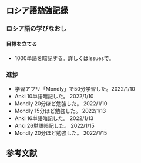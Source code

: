 ## ロシア語勉強記録

### ロシア語の学びなおし

#### 目標を立てる
- 1000単語を暗記する。詳しくはIssuesで。

### 進捗

- 学習アプリ「Mondly」で50分学習した。2022/1/10
- Anki 10単語暗記した。 2022/1/10
- Mondly 20分ほど勉強した。 2022/1/10
- Mondly 15分ほど勉強した。 2022/1/13
- Anki 16単語暗記した。 2022/1/13
- Anki 26単語暗記した。 2022/1/15
- Mondly 20分ほど勉強した。 2022/1/15


## 参考文献



